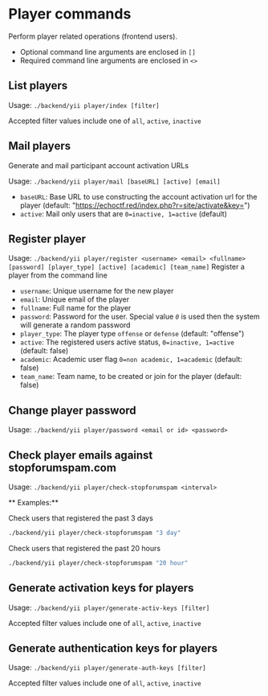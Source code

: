 # Player commands
Perform player related operations (frontend users).

* Optional command line arguments are enclosed in `[]`
* Required command line arguments are enclosed in `<>`


## List players

Usage: `./backend/yii player/index [filter]`

Accepted filter values include one of `all`, `active`, `inactive`


## Mail players
Generate and mail participant account activation URLs

Usage: `./backend/yii player/mail [baseURL] [active] [email]`

- `baseURL`: Base URL to use constructing the account activation url for the player (default: "https://echoctf.red/index.php?r=site/activate&key=")
- `active`: Mail only users that are `0=inactive, 1=active` (default)


## Register player

Usage: `./backend/yii player/register <username> <email> <fullname> [password] [player_type] [active] [academic] [team_name]` Register a player from the command line

- `username`: Unique username for the new player
- `email`: Unique email of the player
- `fullname`: Full name for the player
- `password`: Password for the user. Special value _`0`_ is used then the system will generate a random password
- `player_type`: The player type `offense` or `defense` (default: "offense")
- `active`: The registered users active status, `0=inactive, 1=active` (default: false)
- `academic`: Academic user flag `0=non academic, 1=academic` (default: false)
- `team_name`: Team name, to be created or join for the player (default: false)


## Change player password

Usage: `./backend/yii player/password <email or id> <password>`

## Check player emails against stopforumspam.com

Usage: `./backend/yii player/check-stopforumspam <interval>`

** Examples:**

Check users that registered the past 3 days
```sh
./backend/yii player/check-stopforumspam "3 day"
```

Check users that registered the past 20 hours
```sh
./backend/yii player/check-stopforumspam "20 hour"
```

## Generate activation keys for players

Usage: `./backend/yii player/generate-activ-keys [filter]`

Accepted filter values include one of `all`, `active`, `inactive`

## Generate authentication keys for players

Usage: `./backend/yii player/generate-auth-keys [filter]`

Accepted filter values include one of `all`, `active`, `inactive`
